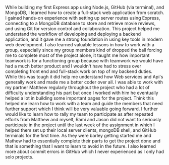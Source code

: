 While building my first Express app using Node.js, GitHub (via terminal), and MongoDB, I learned how to create a full-stack web application from scratch. I gained hands-on experience with setting up server routes using Express, connecting to a MongoDB database to store and retrieve movie reviews, and using Git for version control and collaboration. This project helped me understand the workflow of developing and deploying a backend application, and it gave me a strong foundation in using key tools in modern web development. I also learned valuable lessons in how to work with a group, especially since my group members kind of dropped the ball forcing me to complete most of the project alone, it taught me how important teamwork is for a functioning group because with teamwork we would have had a much better product and I wouldn't have had to stress over completing front end and full-stack work on top of my backend duties. While this was tough it did help me understand how Web services and Api's generally work and made me a better coder over all. I was able to work with my partner Matthew regularly throughout the project who had a lot of difficulty understanding his part but once I worked with him he eventually helped a lot in building some important pages for the project. Think this helped me learn how to work with a team and guide the members that need further support which I think will be very valuable going forward. I further would like to learn how to rally my team to participate as after repeated efforts from Matthew and myself, Rami and Jason did not want to seriously participate in the project until the last week of the assignment in which I helped them set up their local server clients, mongoDB shell, and GitHub terminals for the first time. As they were barley getting started me and Mathew had to essentially complete their parts to get the project done and that is something that I want to learn to avoid in the future. I also learned more about commit errors in GitHub which I never experienced as I only had solo projects. 